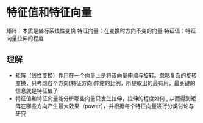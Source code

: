 # 特征值和特征向量

矩阵：本质是坐标系线性变换
特征向量：在变换时方向不变的向量
特征值：特征向量拉伸的程度

## 理解

- 矩阵（线性变换）作用在一个向量上是将该向量伸缩与旋转。忽略复杂的旋转变换，只考虑各个方向(特征方向)伸缩的比例，所提取出的最有用，最关键的信息就是特征值了
- 特征值和特征向量能分析哪些向量只发生拉伸，拉伸的程度如何 ,  从而得到矩阵在哪些方向产生最大效果（power），并根据每个特征向量进行分类讨论与研究
